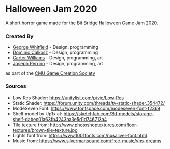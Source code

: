 # Halloween Jam 2020
 A short horror game made for the Bit Bridge Halloween Game Jam 2020.


### Created By
* [George Whitfield](https://www.gamecreation.org/members/GeorgeWhitfield) - Design, programming
* [Dominic Calkosz](https://dominic-calkosz.com/) - Design, programming
* [Carter Williams](https://ncarterwilliams.com/) - Design, programming, art
* [Joseph Perrino](https://www.gamecreation.org/members/JosephPerrino) - Design, programming, art

as part of the [CMU Game Creation Society](https://www.gamecreation.org/)

### Sources
* Low Res Shader: https://unitylist.com/p/vie/Low-Res
* Static Shader: https://forum.unity.com/threads/tv-static-shader.354472/
* ModeSeven Font: https://www.fontspace.com/modeseven-font-f2369
* Shelf model by Up1x at: https://sketchfab.com/3d-models/storage-shelf-dabec01a63fb4243aa3e5d1d746713a4
* Tile texture from: http://www.photoshoptextures.com/floor-textures/brown-tile-texture.jpg
* Lights font from: https://www.1001fonts.com/nusaliver-font.html
* Music from: https://www.silvermansound.com/free-music/vhs-dreams